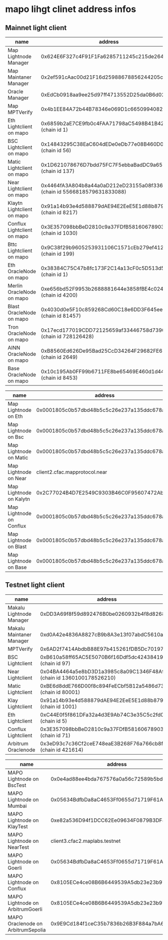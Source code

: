 # mapo lihgt clinet address infos

## Mainnet light client

| name     |  address        |
| ------------------  | -----------  | 
| Map Lightnode Manager | 0x624E6F327c4F91F1Fa6285711245c215de264d49 |
| Map Maintaner Manager | 0x2ef591cAac00d21F16d25988678856244205c56E |
| Oracle Manager        |          0xEdCb0918aa9ee25d97ff4713552D25da0B6d0266 | 
| Map MPTVerify         |  0x4b1EE84A72b44B78346e069D1c66509940827E22 | 
| Eth Lightclient on mapo  |  0x6859b2aE7CE9fb0c4FAA71798aC5498B41B42D7A (chain id 1) | 
| BSC Lightclient on mapo    |  0x14843295C38EaC604dEDe0eDb77e08B460D093D8 (chain id 56) | 
| Matic Lightclient on mapo  |   0x1D621078676D7bdd75FC7F5ebbaBadDC9a65E3c5 (chain id 137) | 
| Near Lightclient on mapo   |  0x4464fA3A804b8a44a0aD212eD23155a08f336B34 (chain id 5566818579631833088) | 
| Klaytn Lightclient on mapo  |  0x91a14b93e4d588879dAE94E2EeE5E1d88b879D81   (chain id 8217) | 
| Conflux Lightclient on mapo  |  0x3E357098bbBeD2810c9a37FDfB5816067890304a   (chain id 1030) | 
| Bttc Lightclient on mapo     |    0x9C38f29b9605253931106C1571cEb279ef4121b9 (chain id 199) | 
| Eth   OracleNode on mapo     | 0x38384C75C47b8fc173F2C14a13cF0c5D513d57c1 (chain id 1) | 
| Merlin OracleNode on mapo  |  0xe656bd52F9953b2688881644e3858fBE4c024627 (chain id 4200) | 
| Blast OracleNode on mapo  | 0x4030d0e5F10c859268Cd60C18e6DD3F645eea83C (chain id 81457) | 
| Tron OracleNode on mapo  | 0x17ecd177019CDD72125659af33446758d7390A42 (chain id 728126428) | 
| AINN OracleNode on mapo  | 0xB8560Ed626De95Bad25CcD34264F29682FE677AB (chain id 2649) | 
| Base OracleNode on mapo  | 0x10c195Ab0FF99b6711FE8be65469E460d1d4478f (chain id 8453) | 



| name     |  address        |
| ------------------  | -----------  | 
| Map Lightnode on Eth    | 0x0001805c0b57dbd48b5c5c26e237a135ddc678ae | 
| Map Lightnode on Bsc    |  0x0001805c0b57dbd48b5c5c26e237a135ddc678ae | 
| Map Lightnode on Matic  |  0x0001805c0b57dbd48b5c5c26e237a135ddc678ae | 
| Map Lightnode on Near  |  client2.cfac.mapprotocol.near | 
| Map Lightnode  on Kalytn |  0x2C77024B4D7E2549C9303B46C0F95607472AbFCe | 
| Map Lightnode on Conflux |  0x0001805c0b57dbd48b5c5c26e237a135ddc678ae | 
| Map Lightnode on Blast |  0x0001805c0b57dbd48b5c5c26e237a135ddc678ae | 
| Map Lightnode on Base |  0x0001805c0b57dbd48b5c5c26e237a135ddc678ae | 





## Testnet light client

| name     |  address        |
| ------------------  | -----------  | 
| Makalu Lightnode Manager |  0xDD3A69f8f59d892476B0be0260932b4f8d8268Ff | 
| Makalu Maintaner Manager |  0xd0A42e4836A8827cB9b8A3e13f07abdC5610aC33 | 
| MPTVerify         |  0x6AD2f7414AbdbB88E97b415261fDB5Dc701973F9 | 
| BSC Lightclient   |  0xB610a58ff65AC5E5070B6f16Ddf5dc42438419f9 (chain id 97) | 
| Near Lightclient  |  0x04BA4464a5e8bD3D1a3985c8a09C1346F48A94f8 (chain id 1360100178526210) | 
| Matic Lightclient |   0xBE6d8ddE766D00f8c894FeECbf5B12a5486d73B5 (chain id 80001) | 
| Klay   Lightclient |   0x91a14b93e4d588879dAE94E2EeE5E1d88b879D81 (chain id 1001) | 
| Eth Lightclient    |  0xC44E0f5f861DFa32a4d3E9Ab74C3e35C5c2fd0DC (chain id 5) | 
| Conflux Lightclient |  0x3E357098bbBeD2810c9a37FDfB5816067890304a (chain id 71) | 
| Arbitrum Oraclenode |  0x3eD93c7c36Cf2ceE748eaE3B268F76a766cb8f48 (chain id 421614) | 


| name     |  address        |
| ------------------  | -----------  | 
| MAPO Lightnode on BscTest    |  0x0e4ad88ee4bda767576a0a56c72589b5bd287cbf | 
| MAPO Lightnode on Mumbai   |  0x05634BdfbDa8aC4653Ff0655d71719F61A0922C4 | 
| MAPO Lightnode on KlayTest   |  0xe82a536D94f1DCC62Ee09634F0879B3DF8Ff79cd | 
| MAPO Lightnode on NearTest  |  client3.cfac2.maplabs.testnet | 
| MAPO Lightnode on Goerli      |   0x05634BdfbDa8aC4653Ff0655d71719F61A0922C4 | 
| MAPO Lightnode on Conflux |   0x8105ECe4ce08B6B6449539A5db23e23b973DfA8f | 
| MAPO Lightnode on ArbitrumGoerli |   0x8105ECe4ce08B6B6449539A5db23e23b973DfA8f | 
| MAPO Oraclenode on ArbitrumSepolia |  0x9E9Cd184f1ceC35b7836b26B3F884a7bA6e0aDA9 | 